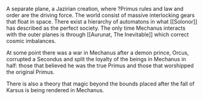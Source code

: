 A separate plane, a Jazirian creation, where ?Primus rules and law and order are the driving force. The world consist of massive interlocking gears that float in space. There exist a hierarchy of automatons in what [[Solonor]] has described as the perfect society. The only time Mechanus interacts with the outer planes is through [[Aurunat, The Inevitable]] which correct cosmic imbalances.

At some point there was a war in Mechanus after a demon prince, Orcus, corrupted a Secondus and split the loyalty of the beings in Mechanus in half: those that believed he was the true Primus and those that worshipped the original Primus. 

There is also a theory that magic beyond the bounds placed after the fall of Karsus is being rendered in Mechanus.